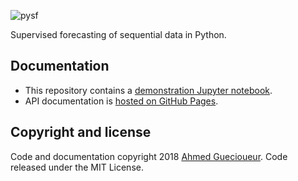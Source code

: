 

![pysf](https://github.com/ahmedgc/pysf/raw/master/docs/_static/logo.png)

Supervised forecasting of sequential data in Python.

## Documentation

* This repository contains a [demonstration Jupyter notebook](examples/Walkthrough.ipynb).
* API documentation is [hosted on GitHub Pages](https://ahmedgc.github.io/pysf).

## Copyright and license

Code and documentation copyright 2018 [Ahmed Guecioueur](https://www.ahmedgc.com). Code released under the MIT License. 